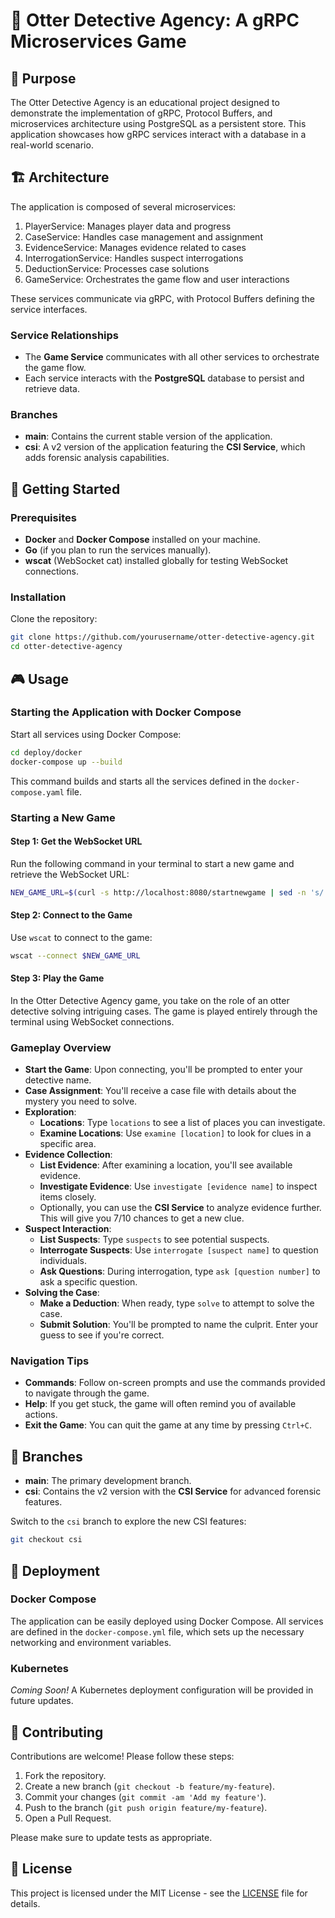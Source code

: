 # 🦦 Otter Detective Agency: A gRPC Microservices Game

## 🎯 Purpose

The Otter Detective Agency is an educational project designed to demonstrate the implementation of gRPC, Protocol Buffers, and microservices architecture using PostgreSQL as a persistent store. This application showcases how gRPC services interact with a database in a real-world scenario.

## 🏗️ Architecture

The application is composed of several microservices:

1. PlayerService: Manages player data and progress
2. CaseService: Handles case management and assignment
3. EvidenceService: Manages evidence related to cases
4. InterrogationService: Handles suspect interrogations
5. DeductionService: Processes case solutions
6. GameService: Orchestrates the game flow and user interactions

These services communicate via gRPC, with Protocol Buffers defining the service interfaces.

### Service Relationships

- The **Game Service** communicates with all other services to orchestrate the game flow.
- Each service interacts with the **PostgreSQL** database to persist and retrieve data.

### Branches

- **main**: Contains the current stable version of the application.
- **csi**: A v2 version of the application featuring the **CSI Service**, which adds forensic analysis capabilities.

## 🚀 Getting Started

### Prerequisites

- **Docker** and **Docker Compose** installed on your machine.
- **Go** (if you plan to run the services manually).
- **wscat** (WebSocket cat) installed globally for testing WebSocket connections.

### Installation

Clone the repository:

```bash
git clone https://github.com/yourusername/otter-detective-agency.git
cd otter-detective-agency
```

## 🎮 Usage

### Starting the Application with Docker Compose

Start all services using Docker Compose:

```bash
cd deploy/docker
docker-compose up --build
```

This command builds and starts all the services defined in the `docker-compose.yaml` file.

### Starting a New Game

#### Step 1: Get the WebSocket URL

Run the following command in your terminal to start a new game and retrieve the WebSocket URL:

```bash
NEW_GAME_URL=$(curl -s http://localhost:8080/startnewgame | sed -n 's/.*\(ws:\/\/[^ ]*\)/\1/p')
```

#### Step 2: Connect to the Game

Use `wscat` to connect to the game:

```bash
wscat --connect $NEW_GAME_URL
```
#### Step 3: Play the Game

In the Otter Detective Agency game, you take on the role of an otter detective solving intriguing cases. The game is played entirely through the terminal using WebSocket connections.

### Gameplay Overview

- **Start the Game**: Upon connecting, you'll be prompted to enter your detective name.
- **Case Assignment**: You'll receive a case file with details about the mystery you need to solve.
- **Exploration**:
  - **Locations**: Type `locations` to see a list of places you can investigate.
  - **Examine Locations**: Use `examine [location]` to look for clues in a specific area.
- **Evidence Collection**:
  - **List Evidence**: After examining a location, you'll see available evidence.
  - **Investigate Evidence**: Use `investigate [evidence name]` to inspect items closely.
  - Optionally, you can use the **CSI Service** to analyze evidence further. This will give you 7/10 chances to get a new clue.
- **Suspect Interaction**:
  - **List Suspects**: Type `suspects` to see potential suspects.
  - **Interrogate Suspects**: Use `interrogate [suspect name]` to question individuals.
  - **Ask Questions**: During interrogation, type `ask [question number]` to ask a specific question.
- **Solving the Case**:
  - **Make a Deduction**: When ready, type `solve` to attempt to solve the case.
  - **Submit Solution**: You'll be prompted to name the culprit. Enter your guess to see if you're correct.

### Navigation Tips

- **Commands**: Follow on-screen prompts and use the commands provided to navigate through the game.
- **Help**: If you get stuck, the game will often remind you of available actions.
- **Exit the Game**: You can quit the game at any time by pressing `Ctrl+C`.

## 🌿 Branches

- **main**: The primary development branch.
- **csi**: Contains the v2 version with the **CSI Service** for advanced forensic features.

Switch to the `csi` branch to explore the new CSI features:

```bash
git checkout csi
```

## 🐳 Deployment

### Docker Compose

The application can be easily deployed using Docker Compose. All services are defined in the `docker-compose.yml` file, which sets up the necessary networking and environment variables.

### Kubernetes

*Coming Soon!* A Kubernetes deployment configuration will be provided in future updates.

## 🤝 Contributing

Contributions are welcome! Please follow these steps:

1. Fork the repository.
2. Create a new branch (`git checkout -b feature/my-feature`).
3. Commit your changes (`git commit -am 'Add my feature'`).
4. Push to the branch (`git push origin feature/my-feature`).
5. Open a Pull Request.

Please make sure to update tests as appropriate.

## 📄 License

This project is licensed under the MIT License - see the [LICENSE](LICENSE) file for details.
